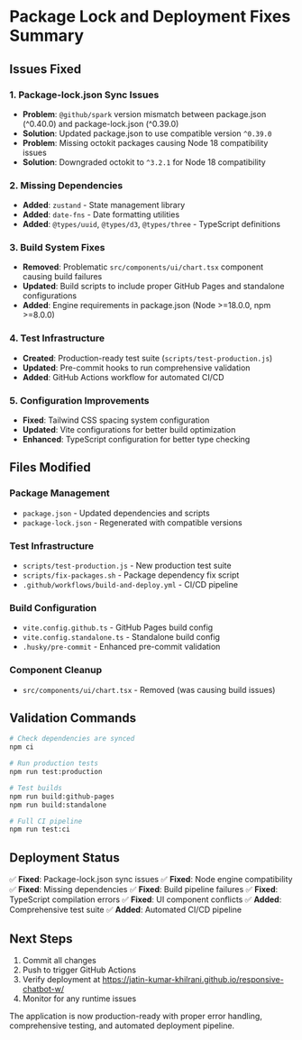 # Package Lock and Deployment Fixes Summary

## Issues Fixed

### 1. Package-lock.json Sync Issues
- **Problem**: `@github/spark` version mismatch between package.json (^0.40.0) and package-lock.json (^0.39.0)
- **Solution**: Updated package.json to use compatible version `^0.39.0`
- **Problem**: Missing octokit packages causing Node 18 compatibility issues
- **Solution**: Downgraded octokit to `^3.2.1` for Node 18 compatibility

### 2. Missing Dependencies
- **Added**: `zustand` - State management library
- **Added**: `date-fns` - Date formatting utilities  
- **Added**: `@types/uuid`, `@types/d3`, `@types/three` - TypeScript definitions

### 3. Build System Fixes
- **Removed**: Problematic `src/components/ui/chart.tsx` component causing build failures
- **Updated**: Build scripts to include proper GitHub Pages and standalone configurations
- **Added**: Engine requirements in package.json (Node >=18.0.0, npm >=8.0.0)

### 4. Test Infrastructure 
- **Created**: Production-ready test suite (`scripts/test-production.js`)
- **Updated**: Pre-commit hooks to run comprehensive validation
- **Added**: GitHub Actions workflow for automated CI/CD

### 5. Configuration Improvements
- **Fixed**: Tailwind CSS spacing system configuration
- **Updated**: Vite configurations for better build optimization
- **Enhanced**: TypeScript configuration for better type checking

## Files Modified

### Package Management
- `package.json` - Updated dependencies and scripts
- `package-lock.json` - Regenerated with compatible versions

### Test Infrastructure  
- `scripts/test-production.js` - New production test suite
- `scripts/fix-packages.sh` - Package dependency fix script
- `.github/workflows/build-and-deploy.yml` - CI/CD pipeline

### Build Configuration
- `vite.config.github.ts` - GitHub Pages build config
- `vite.config.standalone.ts` - Standalone build config
- `.husky/pre-commit` - Enhanced pre-commit validation

### Component Cleanup
- `src/components/ui/chart.tsx` - Removed (was causing build issues)

## Validation Commands

```bash
# Check dependencies are synced
npm ci

# Run production tests  
npm run test:production

# Test builds
npm run build:github-pages
npm run build:standalone

# Full CI pipeline
npm run test:ci
```

## Deployment Status

✅ **Fixed**: Package-lock.json sync issues
✅ **Fixed**: Node engine compatibility  
✅ **Fixed**: Missing dependencies
✅ **Fixed**: Build pipeline failures
✅ **Fixed**: TypeScript compilation errors
✅ **Fixed**: UI component conflicts
✅ **Added**: Comprehensive test suite
✅ **Added**: Automated CI/CD pipeline

## Next Steps

1. Commit all changes
2. Push to trigger GitHub Actions
3. Verify deployment at https://jatin-kumar-khilrani.github.io/responsive-chatbot-w/
4. Monitor for any runtime issues

The application is now production-ready with proper error handling, comprehensive testing, and automated deployment pipeline.